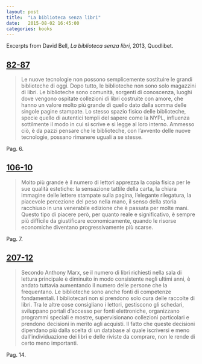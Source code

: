 ```yaml
--- 
layout: post 
title:  "La biblioteca senza libri" 
date:   2015-08-02 16:45:00 
categories: books
---
```


Excerpts from David Bell, *La biblioteca senza libri*, 2013, Quodlibet.

## <a name="82-87">[82-87](#82-87)</a>
>Le nuove tecnologie non possono semplicemente sostituire le grandi biblioteche di oggi. Dopo tutto, le biblioteche non sono solo magazzini di libri. Le biblioteche sono comunità, sorgenti di conoscenza, luoghi dove vengono ospitate collezioni di libri costruite con amore, che hanno un valore molto più grande di quello dato dalla somma delle singole pagine stampate. Lo stesso spazio fisico delle biblioteche, specie quello di autentici templi del sapere come la NYPL, influenza sottilmente il modo in cui si scrive e si legge al loro interno. Ammesso ciò, è da pazzi pensare che le biblioteche, con l’avvento delle nuove tecnologie, possano rimanere uguali a se stesse.

Pag. 6.

## <a name="106-10">[106-10](#106-10)</a>
>Molto più grande è il numero di lettori apprezza la copia fisica per le sue qualità estetiche: la sensazione tattile della carta, la chiara immagine delle lettere stampate sulla pagina, l’elegante rilegatura, la piacevole percezione del peso nella mano, il senso della storia racchiuso in una venerabile edizione che è passata per molte mani. Questo tipo di piacere però, per quanto reale e significativo, è sempre più difficile da giustificare economicamente, quando le risorse economiche diventano progressivamente più scarse.

Pag. 7.

## <a name="207-12">[207-12](#207-12)</a>
>Secondo Anthony Marx, se il numero di libri richiesti nella sala di lettura principale è diminuito in modo consistente negli ultimi anni, è andato tuttavia aumentando il numero delle persone che la frequentano. Le biblioteche sono anche fonti di competenze fondamentali. I bibliotecari non si prendono solo cura delle raccolte di libri. Tra le altre cose consigliano i lettori, gestiscono gli schedari, sviluppano portali d’accesso per fonti elettroniche, organizzano programmi speciali e mostre, supervisionano collezioni particolari e prendono decisioni in merito agli acquisti. Il fatto che queste decisioni dipendano più dalla scelta di un database al quale iscriversi e meno dall’individuazione dei libri e delle riviste da comprare, non le rende di certo meno importanti.

Pag. 14.